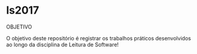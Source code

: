 # ls2017


OBJETIVO

O objetivo deste repositório é registrar os trabalhos práticos desenvolvidos ao longo da disciplina de Leitura de Software!
